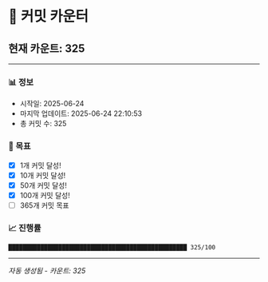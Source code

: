 # 🔢 커밋 카운터

## 현재 카운트: 325

---

### 📊 정보
- 시작일: 2025-06-24
- 마지막 업데이트: 2025-06-24 22:10:53
- 총 커밋 수: 325

### 🎯 목표
- [x] 1개 커밋 달성!
- [x] 10개 커밋 달성!
- [x] 50개 커밋 달성!
- [x] 100개 커밋 달성!
- [ ] 365개 커밋 목표

### 📈 진행률
```
██████████████████████████████████████████████████ 325/100
```

---
*자동 생성됨 - 카운트: 325*
